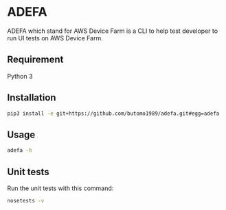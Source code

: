 ADEFA
=====

ADEFA which stand for AWS Device Farm is a CLI to help test developer to run UI tests on AWS Device Farm.

Requirement
-----------

Python 3

Installation
------------

```bash
pip3 install -e git+https://github.com/butomo1989/adefa.git#egg=adefa
```

Usage
-----

```bash
adefa -h
```

Unit tests
----------

Run the unit tests with this command:

```bash
nosetests -v
```
